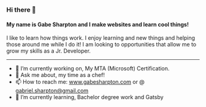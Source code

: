 ### Hi there 👋

#### My name is Gabe Sharpton and I make websites and learn cool things!

I like to learn how things work. I enjoy learning and new things and helping those around me while I do it! I am looking to opportunities that allow me to grow my skills as a Jr. Developer.

----

- 🔭 I’m currently working on, My MTA (Microsoft) Certification.
- 💬 Ask me about, my time as a chef!
- 📫 How to reach me: www.gabesharpton.com or @ gabriel.sharpton@gmail.com
- 🌱 I’m currently learning, Bachelor degree work and Gatsby
